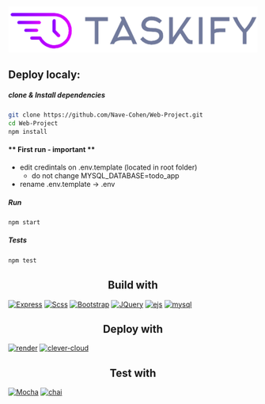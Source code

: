 <div align="center">
  <a href="https://taskify-5s0t.onrender.com/">
    <img src="public/images/logo.png">
  </a>
</div>


## Deploy localy:

##### clone & Install dependencies

```sh
git clone https://github.com/Nave-Cohen/Web-Project.git
cd Web-Project
npm install
```

#### \*\* First run - important \*\*

- edit credintals on .env.template (located in root folder)
  - do not change MYSQL_DATABASE=todo_app
- rename .env.template -> .env

##### Run

```sh
npm start
```

##### Tests

```sh
npm test
```

<h2 style="text-align: center"> Build with</h2>

[![Express][Express.js]][Express-url]
[![Scss][sass.com]][sass-url]
[![Bootstrap][Bootstrap.com]][Bootstrap-url]
[![JQuery][JQuery.com]][JQuery-url]
[![ejs][ejs.com]][ejs-url]
[![mysql][mysql.com]][mysql-url]

<h2 style="text-align: center">Deploy with</h2>

[![render][render.com]][render-url]
[![clever-cloud][clever-cloud.com]][clever-cloud-url]

<h2 style="text-align: center">Test with</h2>

[![Mocha][mocha.js]][mocha-url]
[![chai][chai.js]][chai-url]

[mocha.js]: https://img.shields.io/badge/Mocha-000000?style=for-the-badge&logo=mocha&logoColor=white&color=%238D6748
[mocha-url]: https://mochajs.org/
[chai.js]: https://img.shields.io/badge/chai-000000?style=for-the-badge&logo=chai&logoColor=white&color=%FFA500
[chai-url]: https://www.chaijs.com/
[Express.js]: https://img.shields.io/badge/Express-000000?style=for-the-badge&logo=express&logoColor=black&color=white
[Express-url]: https://expressjs.com/
[sass.com]: https://img.shields.io/badge/Scss-000000?style=for-the-badge&logo=sass&logoColor=white&color=%23CC6699
[sass-url]: https://sass-lang.com
[render.com]: https://img.shields.io/badge/render-000000?style=for-the-badge&logo=render&logoColor=white&color=%2346E3B7
[render-url]: https://render.com/
[Bootstrap.com]: https://img.shields.io/badge/Bootstrap-563D7C?style=for-the-badge&logo=bootstrap&logoColor=white
[Bootstrap-url]: https://getbootstrap.com
[JQuery.com]: https://img.shields.io/badge/jQuery-0769AD?style=for-the-badge&logo=jquery&logoColor=white
[JQuery-url]: https://jquery.com
[ejs.com]: https://img.shields.io/badge/Ejs-000000?style=for-the-badge&logo=https://raw.githubusercontent.com/Nave-Cohen/Web-Project/main/public/images/ejs.svg&logoColor=white&color=red
[ejs-url]: https://ejs.com
[clever-cloud.com]: https://img.shields.io/badge/clever_cloud-000000?style=for-the-badge&logoColor=white&color=blue
[clever-cloud-url]: https://www.clever-cloud.com/deploy-cloud-managed-mysql
[mysql.com]: https://img.shields.io/badge/mysql-000000?style=for-the-badge&logo=mysql&logoColor=white&color=%234479A1
[mysql-url]: https://www.mysql.com/
